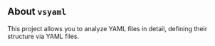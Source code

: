 About `vsyaml`
--------------

This project allows you to analyze YAML files in detail, defining their structure via YAML files.
